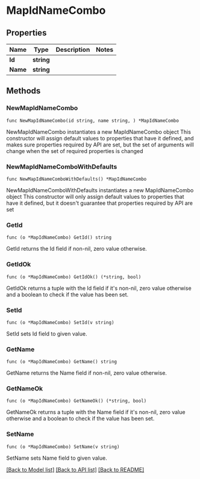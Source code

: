 # MapIdNameCombo

## Properties

Name | Type | Description | Notes
------------ | ------------- | ------------- | -------------
**Id** | **string** |  | 
**Name** | **string** |  | 

## Methods

### NewMapIdNameCombo

`func NewMapIdNameCombo(id string, name string, ) *MapIdNameCombo`

NewMapIdNameCombo instantiates a new MapIdNameCombo object
This constructor will assign default values to properties that have it defined,
and makes sure properties required by API are set, but the set of arguments
will change when the set of required properties is changed

### NewMapIdNameComboWithDefaults

`func NewMapIdNameComboWithDefaults() *MapIdNameCombo`

NewMapIdNameComboWithDefaults instantiates a new MapIdNameCombo object
This constructor will only assign default values to properties that have it defined,
but it doesn't guarantee that properties required by API are set

### GetId

`func (o *MapIdNameCombo) GetId() string`

GetId returns the Id field if non-nil, zero value otherwise.

### GetIdOk

`func (o *MapIdNameCombo) GetIdOk() (*string, bool)`

GetIdOk returns a tuple with the Id field if it's non-nil, zero value otherwise
and a boolean to check if the value has been set.

### SetId

`func (o *MapIdNameCombo) SetId(v string)`

SetId sets Id field to given value.


### GetName

`func (o *MapIdNameCombo) GetName() string`

GetName returns the Name field if non-nil, zero value otherwise.

### GetNameOk

`func (o *MapIdNameCombo) GetNameOk() (*string, bool)`

GetNameOk returns a tuple with the Name field if it's non-nil, zero value otherwise
and a boolean to check if the value has been set.

### SetName

`func (o *MapIdNameCombo) SetName(v string)`

SetName sets Name field to given value.



[[Back to Model list]](../README.md#documentation-for-models) [[Back to API list]](../README.md#documentation-for-api-endpoints) [[Back to README]](../README.md)


